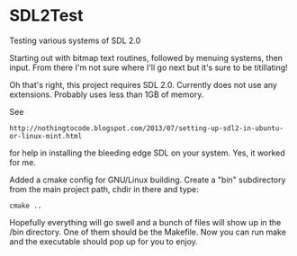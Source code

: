 SDL2Test
========

Testing various systems of SDL 2.0

Starting out with bitmap text routines, followed by menuing systems, then input.
From there I'm not sure where I'll go next but it's sure to be titillating!

Oh that's right, this project requires SDL 2.0. Currently does not use any extensions. Probably uses less than 1GB of memory.

See

	http://nothingtocode.blogspot.com/2013/07/setting-up-sdl2-in-ubuntu-or-linux-mint.html

for help in installing the bleeding edge SDL on your system. Yes, it worked for me.

Added a cmake config for GNU/Linux building. Create a "bin" subdirectory from the main project path, chdir in there and type:

	cmake ..

Hopefully everything will go swell and a bunch of files will show up in the /bin directory. One of them should be the Makefile. Now you can run make and the executable should pop up for you to enjoy.
